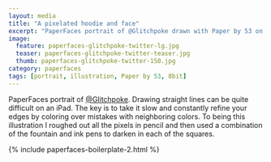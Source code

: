 ```yaml
---
layout: media
title: "A pixelated hoodie and face"
excerpt: "PaperFaces portrait of @Glitchpoke drawn with Paper by 53 on an iPad."
image: 
  feature: paperfaces-glitchpoke-twitter-lg.jpg
  teaser: paperfaces-glitchpoke-twitter-teaser.jpg
  thumb: paperfaces-glitchpoke-twitter-150.jpg
category: paperfaces
tags: [portrait, illustration, Paper by 53, 8bit]
---
```


PaperFaces portrait of [@Glitchpoke](http://twitter.com/Glitchpoke). Drawing straight lines can be quite difficult on an iPad. The key is to take it slow and constantly refine your edges by coloring over mistakes with neighboring colors. To being this illustration I roughed out all the pixels in pencil and then used a combination of the fountain and ink pens to darken in each of the squares.

{% include paperfaces-boilerplate-2.html %}